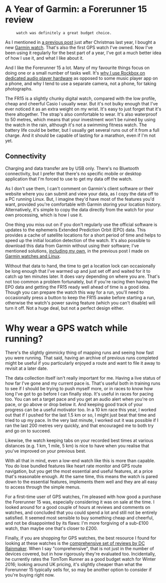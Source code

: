 # A Year of Garmin: a Forerunner 15 review

         watch was definitely a great budget choice.

As I mentioned in [a previous
post]({filename}../2015/using-garmin-forerunner-watches-with-linux.md)
just after Christmas last year, I bought a new [Garmin
watch](https://buy.garmin.com/en-GB/GB/p/145621). That's also the first
GPS watch I've owned. Now I've been using it regularly for the best part
of a year, I've got a much better idea of how I use it, and what I like
about it.

And I like the Forerunner 15 a lot. Many of my favourite things focus on
doing one or a small number of tasks well. It's [why I use Rockbox on
dedicated audio player
hardware]({filename}../2016/still-rocking-rockbox.md) as opposed to some
music player app on a phone, and why I tend to use a separate camera,
not a phone, for taking photographs.

The FR15 is a slightly chunky digital watch, compared with the
low profile, cheap and cheerful Casio I usually wear. But it's not bulky
enough that I've ever noticed it as an extra weight on my wrist. It's
easy to just forget that it's there altogether. The strap's also
comfortable to wear. It's also waterproof to 50 metres, which means that
your investment won't be ruined by using the watch in the rain, although
it's not a swimming fitness watch. The battery life could be better, but
I usually get several runs out of it from a full charge. And it should
be capable of lasting for a marathon, even if I'm not yet.

## Connectivity

Charging and data transfer are by USB only. There's no Bluetooth
connectivity, but I prefer that there's no specific mobile or desktop
application that I'm forced to use to get my data off the watch.

As I don't use them, I can't comment on Garmin's client software or
their website where you can submit and view your data, as I copy the
data off to a PC running Linux. But, I imagine they'd have most of the
features you'd want, provided you're comfortable with Garmin storing
your location history. Alternatively, it's simple to copy the data
directly from the watch for your own processing, which is how I use it.

One thing you miss out on if you don't regularly use the official
software is updates to the ephemeris Extended Prediction Orbit (EPO)
data. This provides a cache of satellite locations for a short period of
time and helps to speed up the initial location detection of the watch.
It's also possible to download this data from Garmin without using their
software; I've mentioned solutions, [including my
own](https://github.com/StevenMaude/armstrong), in the previous post I
made on [Garmin watches and
Linux]({filename}../2015/using-garmin-forerunner-watches-with-linux.md).

Without that data to hand, the time to get a location lock can
occasionally be long enough that I've warmed up and just set off and
waited for it to catch up ten minutes later. It does vary depending on
where you are. That's not too common a problem fortunately, but if
you're racing then having the EPO data and getting the FR15 ready well
ahead of time is a good idea. Though you can prepare the watch this way
for a run, you'll need to occasionally press a button to keep the FR15
awake before starting a run, otherwise the watch's power saving feature
(which you can't disable) will turn it off. Not a huge deal, but not a
perfect design either.

# Why wear a GPS watch while running?

There's the slightly gimmicky thing of mapping runs and seeing how fast
you were running. That said, having an archive of previous runs
completed might be useful if you particularly enjoyed a route and want
to file it away to revisit at a later date.

The data collection itself isn't really important for me. Having a live
status of how far I've gone and my current pace is. That's useful both
in training runs to see if I should be trying to push myself more, or in
races to know how long I've got to go before I can finally stop. It's
useful in races for pacing too. You can set a target pace and you get an
audio alert when you're on pace, or go above or drop below it.  And
keeping good track of your progress can be a useful motivator too.  In a
10 km race this year, I worked out that if I pushed for the last 1.5 km
or so, I might just beat that time and tried to up my pace. In the very
last minute, I worked out it was possible if I ran the last 200 metres
very quickly, and that encouraged me to both try and go on to succeed.

Likewise, the watch keeping tabs on your recorded best times at various
distances (e.g. 1 km, 1 mile, 5 km) is nice to have when you realise
that you've improved on your previous best.

With all that in mind, even a low-end watch like this is more than
capable. You do lose bundled features like heart rate monitor and GPS
route navigation, but you get the most essential and useful features, at
a price that's reasonable enough. At the same time, this means the watch
is pared down to the essential features, implements them well and they
are all easy to access through the simple menus.

For a first-time user of GPS watches, I'm pleased with how good a
purchase the Forerunner 15 was, especially considering it was on sale at
the time. I looked around for a good couple of hours at reviews and
comments on watches, and concluded that you could spend a lot and still
not be entirely satisfied. It seemed most sensible to buy something
cheap and cheerful, and not be disappointed by its flaws: I'm more
forgiving of a sub-£100 watch, than maybe one that's closer to £200.

Finally, if you are shopping for GPS watches, the best resource I found
for looking at these watches is the [comprehensive set of reviews by DC
Rainmaker](https://www.dcrainmaker.com/product-reviews). When I say
"comprehensive", that is not just in the number of devices covered, but
in how rigorously they're evaluated too. Incidentally, he currently
rates the TomTom Runner as a good budget watch for Winter 2016; looking
around UK pricing, it's slightly cheaper than what the Forerunner 15
typically sells for, so may be another option to consider if you're
buying right now.

